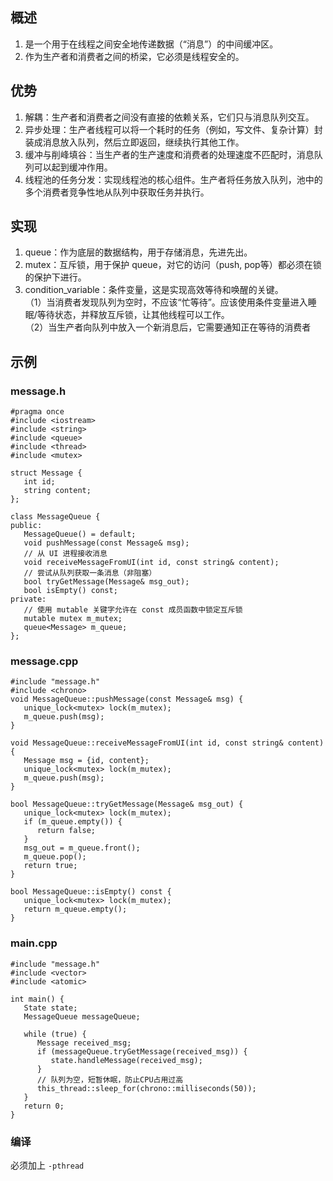 ## 概述
1. 是一个用于在线程之间安全地传递数据（“消息”）的中间缓冲区。
2. 作为生产者和消费者之间的桥梁，它必须是线程安全的。
## 优势
1. 解耦：生产者和消费者之间没有直接的依赖关系，它们只与消息队列交互。
2. 异步处理：生产者线程可以将一个耗时的任务（例如，写文件、复杂计算）封装成消息放入队列，然后立即返回，继续执行其他工作。
3. 缓冲与削峰填谷：当生产者的生产速度和消费者的处理速度不匹配时，消息队列可以起到缓冲作用。
4. 线程池的任务分发：实现线程池的核心组件。生产者将任务放入队列，池中的多个消费者竞争性地从队列中获取任务并执行。
## 实现
1. queue：作为底层的数据结构，用于存储消息，先进先出。
2. mutex：互斥锁，用于保护 queue，对它的访问（push, pop等）都必须在锁的保护下进行。
3. condition_variable：条件变量，这是实现高效等待和唤醒的关键。\
（1）当消费者发现队列为空时，不应该“忙等待”。应该使用条件变量进入睡眠/等待状态，并释放互斥锁，让其他线程可以工作。\
（2）当生产者向队列中放入一个新消息后，它需要通知正在等待的消费者
## 示例
### message.h
```
#pragma once
#include <iostream>
#include <string>
#include <queue>
#include <thread>
#include <mutex>

struct Message {
   int id;
   string content;
};

class MessageQueue {
public:
   MessageQueue() = default;
   void pushMessage(const Message& msg);
   // 从 UI 进程接收消息
   void receiveMessageFromUI(int id, const string& content);
   // 尝试从队列获取一条消息（非阻塞）
   bool tryGetMessage(Message& msg_out);
   bool isEmpty() const;
private:
   // 使用 mutable 关键字允许在 const 成员函数中锁定互斥锁
   mutable mutex m_mutex; 
   queue<Message> m_queue;
};
```
### message.cpp
```
#include "message.h"
#include <chrono>
void MessageQueue::pushMessage(const Message& msg) {
   unique_lock<mutex> lock(m_mutex);
   m_queue.push(msg);
}

void MessageQueue::receiveMessageFromUI(int id, const string& content) {
   Message msg = {id, content};
   unique_lock<mutex> lock(m_mutex);
   m_queue.push(msg);
}

bool MessageQueue::tryGetMessage(Message& msg_out) {
   unique_lock<mutex> lock(m_mutex);
   if (m_queue.empty()) {
      return false;
   }
   msg_out = m_queue.front();
   m_queue.pop();
   return true;
}

bool MessageQueue::isEmpty() const {
   unique_lock<mutex> lock(m_mutex);
   return m_queue.empty();
}
```
### main.cpp
```
#include "message.h"
#include <vector>
#include <atomic>

int main() {
   State state;
   MessageQueue messageQueue;

   while (true) {
      Message received_msg;
      if (messageQueue.tryGetMessage(received_msg)) {
         state.handleMessage(received_msg);
      } 
      // 队列为空，短暂休眠，防止CPU占用过高
      this_thread::sleep_for(chrono::milliseconds(50));
   }
   return 0;
}
```
### 编译
必须加上 `-pthread`